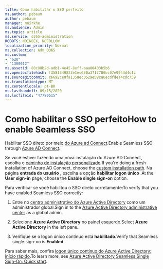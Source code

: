 ```yaml
---
title: Como habilitar o SSO perfeito
ms.author: pebaum
author: pebaum
manager: mnirkhe
ms.audience: Admin
ms.topic: article
ms.service: o365-administration
ROBOTS: NOINDEX, NOFOLLOW
localization_priority: Normal
ms.collection: Adm_O365
ms.custom:
- "628"
- "1300012"
ms.assetid: 80c88b2d-adb1-4e45-8eff-aaa80403b5b6
ms.openlocfilehash: f3581549823e1ec650a3717780bc07e9944d4c1c
ms.sourcegitcommit: c6692ce0fa1358ec3529e59ca0ecdfdea4cdc759
ms.translationtype: MT
ms.contentlocale: pt-BR
ms.lasthandoff: 09/15/2020
ms.locfileid: "47780515"
---
```

# <a name="how-to-enable-seamless-sso"></a><span data-ttu-id="6a5c7-102">Como habilitar o SSO perfeito</span><span class="sxs-lookup"><span data-stu-id="6a5c7-102">How to enable Seamless SSO</span></span>

<span data-ttu-id="6a5c7-103">Habilitar SSO direto por meio [do Azure ad Connect](https://docs.microsoft.com/azure/active-directory/connect/active-directory-aadconnect).</span><span class="sxs-lookup"><span data-stu-id="6a5c7-103">Enable Seamless SSO through [Azure AD Connect](https://docs.microsoft.com/azure/active-directory/connect/active-directory-aadconnect).</span></span>
  
<span data-ttu-id="6a5c7-104">Se você estiver fazendo uma nova instalação do Azure AD Connect, escolha o [caminho de instalação personalizado](https://docs.microsoft.com/azure/active-directory/connect/active-directory-aadconnect-get-started-custom).</span><span class="sxs-lookup"><span data-stu-id="6a5c7-104">If you're doing a fresh installation of Azure AD Connect, choose the [custom installation path](https://docs.microsoft.com/azure/active-directory/connect/active-directory-aadconnect-get-started-custom).</span></span> <span data-ttu-id="6a5c7-105">Na página **entrada do usuário** , escolha a opção **habilitar logon único** .</span><span class="sxs-lookup"><span data-stu-id="6a5c7-105">At the **User sign-in** page, choose the **Enable single sign-on** option.</span></span>
  
<span data-ttu-id="6a5c7-106">Para verificar se você habilitou o SSO direto corretamente:</span><span class="sxs-lookup"><span data-stu-id="6a5c7-106">To verify that you have enabled Seamless SSO correctly:</span></span>
  
1. <span data-ttu-id="6a5c7-107">Entre no [centro administrativo do Azure Active Directory](https://aad.portal.azure.com) como um administrador global.</span><span class="sxs-lookup"><span data-stu-id="6a5c7-107">Sign in to the [Azure Active Directory administrative center](https://aad.portal.azure.com) as a global admin.</span></span>

2. <span data-ttu-id="6a5c7-108">Selecione **Azure Active Directory** no painel esquerdo.</span><span class="sxs-lookup"><span data-stu-id="6a5c7-108">Select **Azure Active Directory** in the left pane.</span></span>

3. <span data-ttu-id="6a5c7-109">Verifique se o logon único contínuo está **habilitado**.</span><span class="sxs-lookup"><span data-stu-id="6a5c7-109">Verify that Seamless single sign-on is **Enabled**.</span></span>

<span data-ttu-id="6a5c7-110">Para saber mais, confira [logon único contínuo do Azure Active Directory: início rápido](https://docs.microsoft.com/azure/active-directory/connect/active-directory-aadconnect-sso-quick-start).</span><span class="sxs-lookup"><span data-stu-id="6a5c7-110">To learn more, see [Azure Active Directory Seamless Single Sign-On: Quick start](https://docs.microsoft.com/azure/active-directory/connect/active-directory-aadconnect-sso-quick-start).</span></span>
  